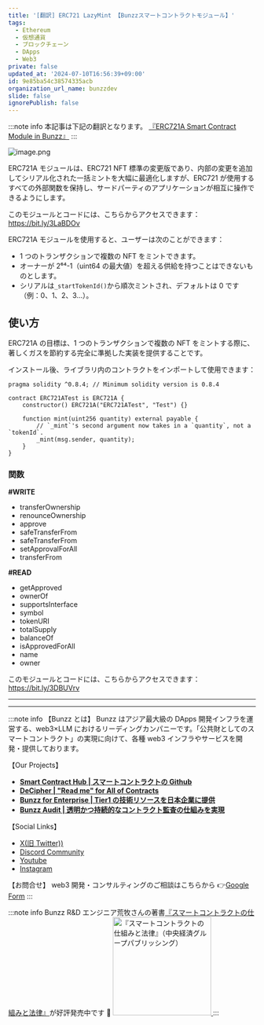 ```yaml
---
title: '[翻訳] ERC721 LazyMint 【Bunzzスマートコントラクトモジュール】'
tags:
  - Ethereum
  - 仮想通貨
  - ブロックチェーン
  - DApps
  - Web3
private: false
updated_at: '2024-07-10T16:56:39+09:00'
id: 9e85ba54c38574335acb
organization_url_name: bunzzdev
slide: false
ignorePublish: false
---
```

:::note info
本記事は下記の翻訳となります。
[『ERC721A Smart Contract Module in Bunzz』](https://blog.bunzz.dev/erc721a-smart-contract-module-in-bunzz/)
:::

![image.png](https://qiita-image-store.s3.ap-northeast-1.amazonaws.com/0/1926720/20dc9d02-e20e-c0c0-bc95-6efe1b54d303.png)

ERC721A モジュールは、ERC721 NFT 標準の変更版であり、内部の変更を追加してシリアル化された一括ミントを大幅に最適化しますが、ERC721 が使用するすべての外部関数を保持し、サードパーティのアプリケーションが相互に操作できるようにします。

このモジュールとコードには、こちらからアクセスできます：https://bit.ly/3LaBDOv

ERC721A モジュールを使用すると、ユーザーは次のことができます：

- 1 つのトランザクションで複数の NFT をミントできます。
- オーナーが 2⁶⁴-1（uint64 の最大値）を超える供給を持つことはできないものとします。
- シリアルは`_startTokenId()`から順次ミントされ、デフォルトは 0 です（例：0、1、2、3...）。

## 使い方

ERC721A の目標は、1 つのトランザクションで複数の NFT をミントする際に、著しくガスを節約する完全に準拠した実装を提供することです。

インストール後、ライブラリ内のコントラクトをインポートして使用できます：

```
pragma solidity ^0.8.4; // Minimum solidity version is 0.8.4

contract ERC721ATest is ERC721A {
    constructor() ERC721A("ERC721ATest", "Test") {}

    function mint(uint256 quantity) external payable {
        // `_mint`'s second argument now takes in a `quantity`, not a `tokenId`.
        _mint(msg.sender, quantity);
    }
}
```

### 関数

**#WRITE**

- transferOwnership
- renounceOwnership
- approve
- safeTransferFrom
- safeTransferFrom
- setApprovalForAll
- transferFrom

**#READ**

- getApproved
- ownerOf
- supportsInterface
- symbol
- tokenURI
- totalSupply
- balanceOf
- isApprovedForAll
- name
- owner

このモジュールとコードには、こちらからアクセスできます：https://bit.ly/3DBUVrv

---

---

:::note info
【Bunzz とは】
Bunzz はアジア最大級の DApps 開発インフラを運営する、web3×LLM におけるリーディングカンパニーです。「公共財としてのスマートコントラクト」の実現に向けて、各種 web3 インフラやサービスを開発・提供しております。

【Our Projects】

- **[Smart Contract Hub | スマートコントラクトの Github](https://www.bunzz.dev/)**
- **[DeCipher | "Read me" for All of Contracts](https://www.bunzz.dev/decipher)**
- **[Bunzz for Enterprise | Tier1 の技術リソースを日本企業に提供](https://enterprise.bunzz.dev/ja)**
- **[Bunzz Audit | 透明かつ持続的なコントラクト監査の仕組みを実現](hhttps://www.bunzz.dev/audit)**

【Social Links】

- [X(旧 Twitter))](https://twitter.com/BunzzDev)
- [Discord Community](https://t.co/6hHgssJdvW)
- [Youtube](https://www.youtube.com/@bunzzdev)
- [Instagram](https://www.instagram.com/bunzzdev/)

【お問合せ】
web3 開発・コンサルティングのご相談はこちらから 👉[Google Form](https://forms.gle/4tgQjWSw2MMMZW6E6)
:::

:::note info
Bunzz R&D エンジニア荒牧さんの著書[『スマートコントラクトの仕組みと法律』](https://amzn.to/3V03sNH)が好評発売中です 📕
<a href="https://amzn.to/3V03sNH" rel="nofollow" referrerpolicy="no-referrer-when-downgrade">
<img
    src="https://m.media-amazon.com/images/I/81wopoZ1K4L._SY522_.jpg"
    alt="『スマートコントラクトの仕組みと法律』（中央経済グループパブリッシング）"
    width="200px"
    height="auto"
    Style="border: 0px;"
  />
</a>
:::
